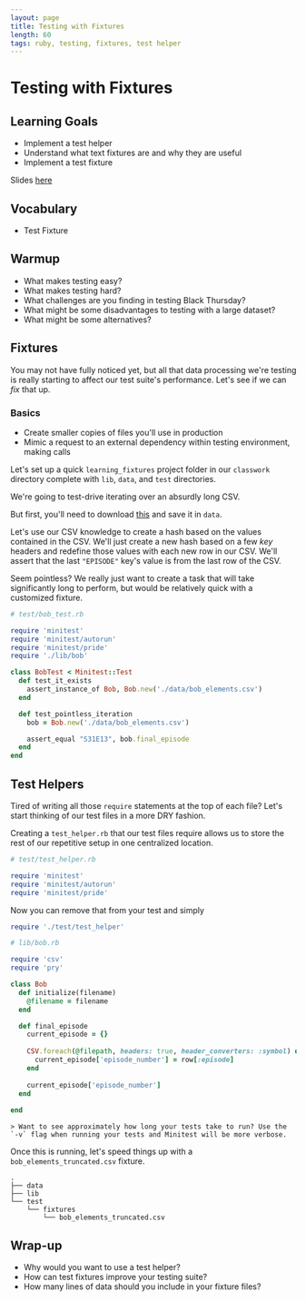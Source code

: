 ```yaml
---
layout: page
title: Testing with Fixtures
length: 60
tags: ruby, testing, fixtures, test helper
---
```


# Testing with Fixtures

## Learning Goals

* Implement a test helper
* Understand what text fixtures are and why they are useful
* Implement a test fixture

Slides [here](../slides/fixtures)

## Vocabulary 
* Test Fixture 

## Warmup

* What makes testing easy?
* What makes testing hard?
* What challenges are you finding in testing Black Thursday?
* What might be some disadvantages to testing with a large dataset?
* What might be some alternatives?

## Fixtures

You may not have fully noticed yet, but all that data processing we're testing is really starting to affect our test suite's performance. Let's see if we can _fix_ that up.

### Basics

* Create smaller copies of files you'll use in production
* Mimic a request to an external dependency within testing environment, making calls

Let's set up a quick `learning_fixtures` project folder in our `classwork` directory complete with `lib`, `data`, and `test` directories.

We're going to test-drive iterating over an absurdly long CSV.

But first, you'll need to download [this](https://gist.github.com/laurenfazah/3390b8417274f11dee87eef02ea3c4db) and save it in `data`.

Let's use our CSV knowledge to create a hash based on the values contained in the CSV. We'll just create a new hash based on a few _key_ headers and redefine those values with each new row in our CSV. We'll assert that the last `"EPISODE"` key's value is from the last row of the CSV.

Seem pointless? We really just want to create a task that will take significantly long to perform, but would be relatively quick with a customized fixture.

```ruby
# test/bob_test.rb

require 'minitest'
require 'minitest/autorun'
require 'minitest/pride'
require './lib/bob'

class BobTest < Minitest::Test
  def test_it_exists
    assert_instance_of Bob, Bob.new('./data/bob_elements.csv')
  end

  def test_pointless_iteration
    bob = Bob.new('./data/bob_elements.csv')

    assert_equal "S31E13", bob.final_episode
  end
end
```

## Test Helpers

Tired of writing all those `require` statements at the top of each file? Let's start thinking of our test files in a more DRY fashion.

Creating a `test_helper.rb` that our test files require allows us to store the rest of our repetitive setup in one centralized location.

```ruby
# test/test_helper.rb

require 'minitest'
require 'minitest/autorun'
require 'minitest/pride'
```

Now you can remove that from your test and simply
```ruby
require './test/test_helper'
```

```ruby
# lib/bob.rb

require 'csv'
require 'pry'

class Bob
  def initialize(filename)
    @filename = filename
  end

  def final_episode
    current_episode = {}
    
    CSV.foreach(@filepath, headers: true, header_converters: :symbol) do |row|
      current_episode['episode_number'] = row[:episode]
    end
    
    current_episode['episode_number']
  end
  
end
```

```
> Want to see approximately how long your tests take to run? Use the `-v` flag when running your tests and Minitest will be more verbose.
```

Once this is running, let's speed things up with a `bob_elements_truncated.csv` fixture.

```
.
├── data
├── lib
└── test
    └── fixtures
        └── bob_elements_truncated.csv
```

## Wrap-up

* Why would you want to use a test helper?
* How can test fixtures improve your testing suite?
* How many lines of data should you include in your fixture files?

